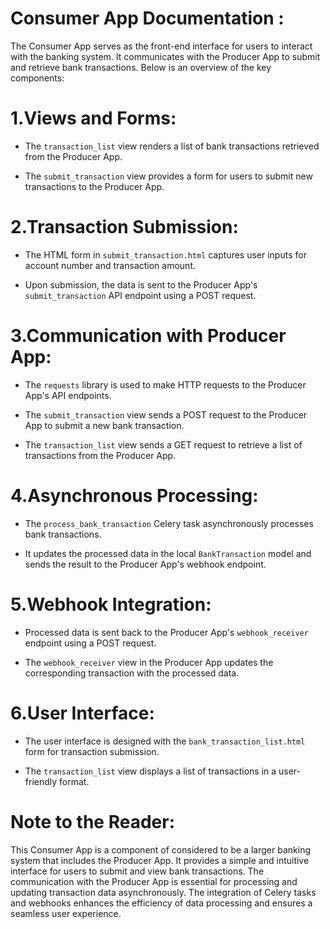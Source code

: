 # Consumer App Documentation :

The Consumer App serves as the front-end interface for users to interact with the banking system. It communicates with the Producer App to submit and retrieve bank transactions. Below is an overview of the key components:

# 1.Views and Forms:

   - The `transaction_list` view renders a list of bank transactions retrieved from the Producer App.

   - The `submit_transaction` view provides a form for users to submit new transactions to the Producer App.

# 2.Transaction Submission:

   - The HTML form in `submit_transaction.html` captures user inputs for account number and transaction amount.

   - Upon submission, the data is sent to the Producer App's `submit_transaction` API endpoint using a POST request.

# 3.Communication with Producer App:

   - The `requests` library is used to make HTTP requests to the Producer App's API endpoints.

   - The `submit_transaction` view sends a POST request to the Producer App to submit a new bank transaction.

   - The `transaction_list` view sends a GET request to retrieve a list of transactions from the Producer App.


# 4.Asynchronous Processing:

   - The `process_bank_transaction` Celery task asynchronously processes bank transactions.

   - It updates the processed data in the local `BankTransaction` model and sends the result to the Producer App's webhook endpoint.

# 5.Webhook Integration:

   - Processed data is sent back to the Producer App's `webhook_receiver` endpoint using a POST request.

   - The `webhook_receiver` view in the Producer App updates the corresponding transaction with the processed data.

# 6.User Interface:

   - The user interface is designed with the `bank_transaction_list.html` form for transaction submission.

   - The `transaction_list` view displays a list of transactions in a user-friendly format.

# Note to the Reader:

This Consumer App is a component of considered to be  a larger banking system that includes the Producer App. It provides a simple and intuitive interface for users to submit and view bank transactions. The communication with the Producer App is essential for processing and updating transaction data asynchronously. The integration of Celery tasks and webhooks enhances the efficiency of data processing and ensures a seamless user experience.
